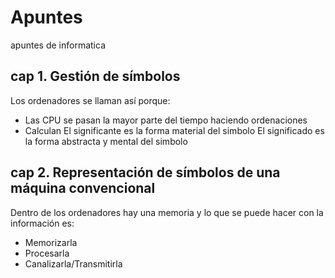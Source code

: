  # Apuntes
apuntes de informatica
## cap 1. Gestión de símbolos
Los ordenadores se llaman así porque:
- Las CPU se pasan la mayor parte del tiempo haciendo ordenaciones
- Calculan
El significante es la forma material del simbolo
El significado es la forma abstracta y mental del simbolo

## cap 2. Representación de símbolos de una máquina convencional
Dentro de los ordenadores hay una memoria y lo que se puede hacer con la información es:
- Memorizarla
- Procesarla
- Canalizarla/Transmitirla
